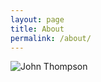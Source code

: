 ```yaml
---
layout: page
title: About
permalink: /about/
---
```


 <div class="bio">
    
  <div class="bio-image-container">
        <img src="{{ site.baseurl }}/assets/images/john-thompson-bio.jpg" alt="John Thompson" class="bio-image">
  </div>
</div>
  <!--- 
  <div class="bio-text"> 
    John Thompson's music uses sound and image as a vehicle for expressing the beauty and complexity of the world. His compositions over the last 10 years have focused on audiovisual works and works for instrument and electronics.
    <br>
    <br> John is Professor of Music Technology and Head of the Music Technology Program at the Gretsch School of Music at Georgia Southern University. He is an enthusiastic educator who has had the pleasure of sharing his passion for music and technology with students for almost two decades. He is dedicated to helping students develop their own creative voices and encouraging them to deeply consider the intersection of technology and music.
    <br>
    <br> If you would like to perform or program his music, or if you simply would like to know more about it, please contact him at: johnattimebent@[gmail] [com].
  </div> 
  -->
